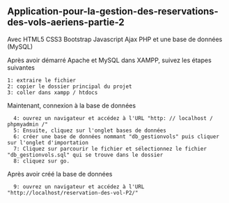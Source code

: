 ## Application-pour-la-gestion-des-reservations-des-vols-aeriens-partie-2

Avec HTML5 CSS3 Bootstrap Javascript Ajax PHP et une base de données (MySQL)

Après avoir démarré Apache et MySQL dans XAMPP, suivez les étapes suivantes

```
1: extraire le fichier
2: copier le dossier principal du projet
3: coller dans xampp / htdocs
```
Maintenant, connexion à la base de données

```
  4: ouvrez un navigateur et accédez à l'URL "http: // localhost / phpmyadmin /"
  5: Ensuite, cliquez sur l'onglet bases de données
  6: créer une base de données nommant "db_gestionvols" puis cliquer sur l'onglet d'importation
  7: Cliquez sur parcourir le fichier et sélectionnez le fichier "db_gestionvols.sql" qui se trouve dans le dossier
  8: cliquez sur go.
 ```
Après avoir créé la base de données

```
  9: ouvrez un navigateur et accédez à l'URL "http://localhost/reservation-des-vol-P2/"
```
